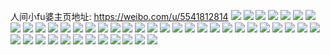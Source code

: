 人间小fu婆主页地址: https://weibo.com/u/5541812814 
![](https://wx4.sinaimg.cn/mw2000/00632SFEly1h96udfc5xrj32c0340hdu.jpg) 
![](https://wx4.sinaimg.cn/mw2000/00632SFEly1h96udegrkxj32c0340kjm.jpg) 
![](https://wx4.sinaimg.cn/mw2000/00632SFEly1h96udfuh0nj31o02801kx.jpg) 
![](https://wx4.sinaimg.cn/mw2000/00632SFEly1h96udg96f2j31o0280two.jpg) 
![](https://wx4.sinaimg.cn/mw2000/00632SFEly1h8rsl4nkfdj30u014044b.jpg) 
![](https://wx4.sinaimg.cn/mw2000/00632SFEly1h8rsl53uppj30u01400yb.jpg) 
![](https://wx4.sinaimg.cn/mw2000/00632SFEly1h8bzaz1lnyj32c03401kz.jpg) 
![](https://wx4.sinaimg.cn/mw2000/00632SFEly1h7t0xx7jdfj32c0340b2b.jpg) 
![](https://wx4.sinaimg.cn/mw2000/00632SFEly1h7t0xypnmfj32c0340x6r.jpg) 
![](https://wx4.sinaimg.cn/mw2000/00632SFEly1h7s6uk2da6j32c0340x6q.jpg) 
![](https://wx4.sinaimg.cn/mw2000/00632SFEly1h7s6ul5hgrj32c03401kz.jpg) 
![](https://wx4.sinaimg.cn/mw2000/00632SFEly1h7s6um4r5hj32c0340x6q.jpg) 
![](https://wx4.sinaimg.cn/mw2000/00632SFEly1h4h6rnhzgfj30u0140af8.jpg) 
![](https://wx4.sinaimg.cn/mw2000/00632SFEly1h4h6rxpu73j31400u047j.jpg) 
![](https://wx4.sinaimg.cn/mw2000/00632SFEly1h4h6rnzhkpj31400u0aeb.jpg) 
![](https://wx4.sinaimg.cn/mw2000/00632SFEly1h3m02unpdej30u0140jxc.jpg) 
![](https://wx4.sinaimg.cn/mw2000/00632SFEly1h3m02vjlygj30u011041o.jpg) 
![](https://wx4.sinaimg.cn/mw2000/00632SFEly1h3m02wcsikj30u0140dq4.jpg) 
![](https://wx4.sinaimg.cn/mw2000/00632SFEly1h3m02u29r5j30u01400zj.jpg) 
![](https://wx4.sinaimg.cn/mw2000/00632SFEly1h3cqxnp6uyj31400u0n46.jpg) 
![](https://wx4.sinaimg.cn/mw2000/00632SFEly1h3cqxmuta3j30u0140q9f.jpg) 
![](https://wx4.sinaimg.cn/mw2000/00632SFEly1h3cqxpngdwj30u014046j.jpg) 
![](https://wx4.sinaimg.cn/mw2000/00632SFEly1gzdy6wa8s6j30u0140akx.jpg) 
![](https://wx4.sinaimg.cn/mw2000/00632SFEly1gzdy6x434kj30u0140wnc.jpg) 
![](https://wx4.sinaimg.cn/mw2000/00632SFEly1gytl0q3if4j30u014wanv.jpg) 
![](https://wx4.sinaimg.cn/mw2000/00632SFEly1gytl0p3iwvj30u00w27dw.jpg) 
![](https://wx4.sinaimg.cn/mw2000/00632SFEly1gytl0qz62ej30u0140n8j.jpg) 
![](https://wx4.sinaimg.cn/mw2000/00632SFEly1gwsh1abixsj30u01401is.jpg) 
![](https://wx4.sinaimg.cn/mw2000/00632SFEly1gwsh1bzxm4j30u01401kx.jpg) 
![](https://wx4.sinaimg.cn/mw2000/00632SFEly1gwsh1eczraj31400u0awd.jpg) 
![](https://wx4.sinaimg.cn/mw2000/00632SFEly1gvvemyu807j30u011iwm0.jpg) 
![](https://wx4.sinaimg.cn/mw2000/00632SFEly1gvven0f9knj30u0140gw2.jpg) 
![](https://wx4.sinaimg.cn/mw2000/00632SFEly1gvvf3an6igj30u0140n8h.jpg) 
![](https://wx4.sinaimg.cn/mw2000/00632SFEly1gumdd7gnprj62c0340hdu02.jpg) 
![](https://wx4.sinaimg.cn/mw2000/00632SFEly1gumddy9vgej62c0340e8302.jpg) 
![](https://wx4.sinaimg.cn/mw2000/00632SFEly1gumde5oz0bj32c0340x6q.jpg) 
![](https://wx4.sinaimg.cn/mw2000/00632SFEly1gtl6lw9optj62c03404qr02.jpg) 
![](https://wx4.sinaimg.cn/mw2000/00632SFEly1gtl6lyu4mqj62c03401kz02.jpg) 
![](https://wx4.sinaimg.cn/mw2000/00632SFEly1gtl6m586f0j63402c0e8302.jpg) 
![](https://wx4.sinaimg.cn/mw2000/00632SFEly1grvys0qr9zj32c0340npd.jpg) 
![](https://wx4.sinaimg.cn/mw2000/00632SFEly1grvys8iyhxj32c0340hdt.jpg) 
![](https://wx4.sinaimg.cn/mw2000/00632SFEly1grvysiccn0j33402c0e81.jpg) 
![](https://wx4.sinaimg.cn/mw2000/00632SFEly1grvyrrxv2vj33402c0hdt.jpg) 
![](https://wx4.sinaimg.cn/mw2000/00632SFEly1grvysu51psj33402c0hdt.jpg) 
